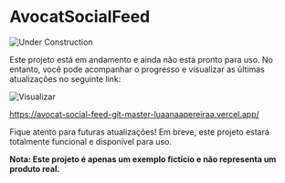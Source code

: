 <h1>AvocatSocialFeed</h1>
<img src="https://img.shields.io/badge/Status-Under%20Construction-orange" alt="Under Construction">

Este projeto está em andamento e ainda não está pronto para uso. No entanto, você pode acompanhar o progresso e visualizar as últimas atualizações no seguinte link:

<img src="https://img.shields.io/badge/Visualizar-%E2%86%92-blueviolet" alt="Visualizar">

<a href="https://avocat-social-feed.vercel.app/" target="_new"> https://avocat-social-feed-git-master-luaanaapereiraa.vercel.app/
</a> 

Fique atento para futuras atualizações! Em breve, este projeto estará totalmente funcional e disponível para uso.


<strong>Nota: Este projeto é apenas um exemplo fictício e não representa um produto real.</strong>
